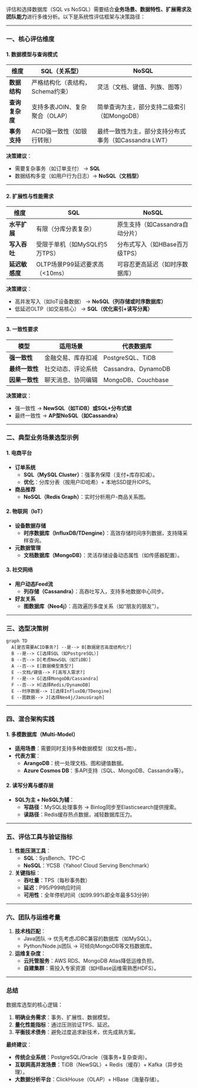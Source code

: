 评估和选择数据库（SQL vs NoSQL）需要结合**业务场景、数据特性、扩展需求及团队能力**进行多维分析。以下是系统性评估框架与决策路径：

---

### **一、核心评估维度**
#### **1. 数据模型与查询模式**
| **维度**         | **SQL（关系型）**                          | **NoSQL**                              |
|------------------|------------------------------------------|----------------------------------------|
| **数据结构**      | 严格结构化（表结构，Schema约束）           | 灵活（文档、键值、列族、图等）           |
| **查询复杂度**    | 支持多表JOIN、复杂聚合（OLAP）             | 简单查询为主，部分支持二级索引（如MongoDB） |
| **事务支持**      | ACID强一致性（如银行转账）                 | 最终一致性为主，部分支持分布式事务（如Cassandra LWT） |

**决策建议**：
- 需要复杂事务（如订单支付） → **SQL**
- 数据结构多变（如用户行为日志）→ **NoSQL（文档型）**

---

#### **2. 扩展性与性能需求**
| **维度**         | **SQL**                                | **NoSQL**                              |
|------------------|----------------------------------------|----------------------------------------|
| **水平扩展**      | 有限（分库分表复杂）                    | 原生支持（如Cassandra自动分片）         |
| **写入吞吐**      | 受限于单机（如MySQL约5万TPS）           | 分布式写入（如HBase百万级TPS）          |
| **延迟敏感度**    | OLTP场景P99延迟要求高（<10ms）          | 可容忍更高延迟（如时序数据库）           |

**决策建议**：
- 高并发写入（如IoT设备数据） → **NoSQL（列存储或时序数据库）**
- 低延迟OLTP（如交易核心） → **SQL（优化索引+读写分离）**

---

#### **3. 一致性要求**
| **模型**         | **适用场景**                            | **代表数据库**                         |
|------------------|----------------------------------------|----------------------------------------|
| **强一致性**      | 金融交易、库存扣减                      | PostgreSQL、TiDB                      |
| **最终一致性**    | 社交动态、评论系统                      | Cassandra、DynamoDB                   |
| **因果一致性**    | 聊天消息、协同编辑                      | MongoDB、Couchbase                    |

**决策建议**：
- 强一致性 → **NewSQL（如TiDB）或SQL+分布式锁**
- 最终一致性 → **AP型NoSQL（如Cassandra）**

---

### **二、典型业务场景选型示例**
#### **1. 电商平台**
- **订单系统**
    - **SQL（MySQL Cluster）**：强事务保障（支付+库存扣减）。
    - **优化**：分库分表（按用户ID哈希）+ 本地SSD提升IOPS。
- **商品推荐**
    - **NoSQL（Redis Graph）**：实时分析用户-商品关系图。

#### **2. 物联网（IoT）**
- **设备数据存储**
    - **时序数据库（InfluxDB/TDengine）**：高效存储时间序列数据，支持降采样查询。
- **元数据管理**
    - **文档数据库（MongoDB）**：灵活存储设备动态属性（如传感器配置）。

#### **3. 社交网络**
- **用户动态Feed流**
    - **列存储（Cassandra）**：高吞吐写入，支持多地数据中心同步。
- **好友关系**
    - **图数据库（Neo4j）**：高效遍历多度关系（如“朋友的朋友”）。

---

### **三、选型决策树**
```mermaid
graph TD
  A[是否需要ACID事务?] --是--> B[数据是否高度结构化?]
  B --是--> C[选择SQL（如PostgreSQL）]
  B --否--> D[考虑NewSQL（如TiDB）]
  A --否--> E[数据模型类型?]
  E --文档/键值--> F[高写入需求?]
  F --是--> G[选择MongoDB/Cassandra]
  F --否--> H[选择Redis/DynamoDB]
  E --时序数据--> I[选择InfluxDB/TDengine]
  E --图数据--> J[选择Neo4j/JanusGraph]
```

---

### **四、混合架构实践**
#### **1. 多模数据库（Multi-Model）**
- **适用场景**：需要同时支持多种数据模型（如文档+图）。
- **代表方案**：
    - **ArangoDB**：统一处理文档、图和键值数据。
    - **Azure Cosmos DB**：多API支持（SQL、MongoDB、Cassandra等）。

#### **2. 读写分离与缓存层**
- **SQL为主 + NoSQL为辅**：
    - **写路径**：MySQL处理事务 → Binlog同步至Elasticsearch提供搜索。
    - **读路径**：Redis缓存热点数据，减轻数据库压力。

---

### **五、评估工具与验证指标**
1. **性能压测工具**：
    - **SQL**：SysBench、TPC-C
    - **NoSQL**：YCSB（Yahoo! Cloud Serving Benchmark）
2. **关键指标**：
    - **吞吐量**：TPS（每秒事务数）
    - **延迟**：P95/P99响应时间
    - **可用性**：全年停机时间（如99.99%即全年最多53分钟）

---

### **六、团队与运维考量**
1. **技术栈匹配**：
    - Java团队 → 优先考虑JDBC兼容的数据库（如MySQL）。
    - Python/Node.js团队 → 可倾向MongoDB等文档数据库。
2. **运维复杂度**：
    - **云托管服务**：AWS RDS、MongoDB Atlas降低运维负担。
    - **自建集群**：需投入专家资源（如HBase运维需熟悉HDFS）。

---

### **总结**
数据库选型的核心逻辑：
1. **明确业务需求**：事务、扩展性、数据模型。
2. **量化性能指标**：通过压测验证TPS、延迟。
3. **平衡技术债务**：避免过度追求新技术，优先成熟方案。

**最终建议**：
- **传统企业系统**：PostgreSQL/Oracle（强事务+复杂查询）。
- **互联网高并发场景**：TiDB（NewSQL）+ Redis（缓存）+ Kafka（异步处理）。
- **大数据分析平台**：ClickHouse（OLAP）+ HBase（海量存储）。